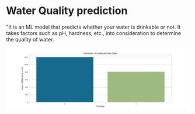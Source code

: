 # Water Quality prediction
"It is an ML model that predicts whether your water is drinkable or not. It takes factors such as pH, hardness, etc., into consideration to determine the quality of water.

![Histogram](histogram_hardness.png)
